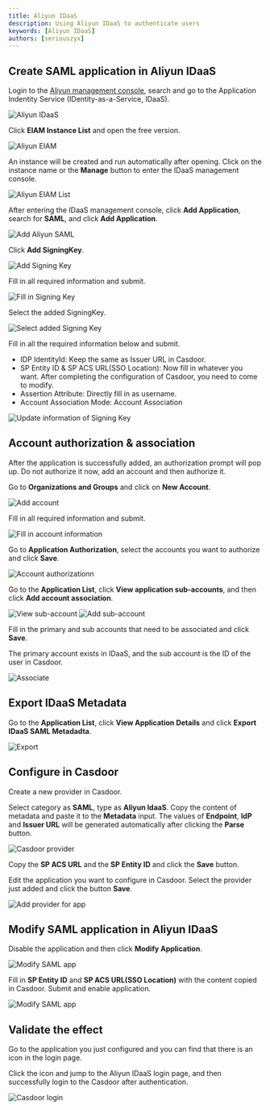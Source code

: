 ```yaml
---
title: Aliyun IDaaS
description: Using Aliyun IDaaS to authenticate users
keywords: [Aliyun IDaaS]
authors: [seriouszyx]
---
```


## Create SAML application in Aliyun IDaaS

Login to the [Aliyun management console](https://account.aliyun.com/), search and go to the Application Indentity Service (IDentity-as-a-Service, IDaaS).

![Aliyun IDaaS](/img/providers/SAML/aliyun.png)

Click **EIAM Instance List** and open the free version.

![Aliyun EIAM](/img/providers/SAML/aliyun_eiam.png)

An instance will be created and run automatically after opening. Click on the instance name or the **Manage** button to enter the IDaaS management console.

![Aliyun EIAM List](/img/providers/SAML/aliyun_eiam_list.png)

After entering the IDaaS management console, click **Add Application**, search for **SAML**, and click **Add Application**.

![Add Aliyun SAML](/img/providers/SAML/aliyun_saml_add.png)

Click **Add SigningKey**.

![Add Signing Key](/img/providers/SAML/aliyun_saml_signingkey.png)

Fill in all required information and submit.

![Fill in Signing Key](/img/providers/SAML/aliyun_saml_signingkey_input.png)

Select the added SigningKey.

![Select added Signing Key](/img/providers/SAML/aliyun_saml_signingkey_select.png)

Fill in all the required information below and submit.

- IDP IdentityId: Keep the same as Issuer URL in Casdoor.
- SP Entity ID & SP ACS URL(SSO Location): Now fill in whatever you want. After completing the configuration of Casdoor, you need to come to modify.
- Assertion Attribute: Directly fill in as username.
- Account Association Mode: Account Association

![Update information of Signing Key](/img/providers/SAML/aliyun_saml_signingkey_update.png)

## Account authorization & association

After the application is successfully added, an authorization prompt will pop up. Do not authorize it now, add an account and then authorize it.

Go to **Organizations and Groups** and click on **New Account**.

![Add account](/img/providers/SAML/aliyun_account.png)

Fill in all required information and submit.

![Fill in account information](/img/providers/SAML/aliyun_account_add.png)

Go to **Application Authorization**, select the accounts you want to authorize and click **Save**.

![Account authorizationn](/img/providers/SAML/aliyun_account_authorization.png)

Go to the **Application List**, click **View application sub-accounts**, and then click **Add account association**.

![View sub-account](/img/providers/SAML/aliyun_subaccount_view.png)
![Add sub-account](/img/providers/SAML/aliyun_subaccount_add.png)

Fill in the primary and sub accounts that need to be associated and click **Save**.

The primary account exists in IDaaS, and the sub account is the ID of the user in Casdoor.

![Associate](/img/providers/SAML/aliyun_subaccount_input.png)

## Export IDaaS Metadata

Go to the **Application List**, click **View Application Details** and click **Export IDaaS SAML Metadadta**.

![Export](/img/providers/SAML/aliyun_saml_metadata.png)

## Configure in Casdoor

Create a new provider in Casdoor.

Select category as **SAML**, type as **Aliyun IdaaS**. Copy the content of metadata and paste it to the **Metadata** input. The values of **Endpoint**, **IdP** and **Issuer URL** will be generated automatically after clicking the **Parse** button.

![Casdoor provider](/img/providers/SAML/aliyun_casdoor.png)

Copy the **SP ACS URL** and the **SP Entity ID** and click the **Save** button.

Edit the application you want to configure in Casdoor. Select the provider just added and click the button **Save**.

![Add provider for app](/img/providers/SAML/aliyun_casdoor_provider.png)

## Modify SAML application in Aliyun IDaaS

Disable the application and then click **Modify Application**.

![Modify SAML app](/img/providers/SAML/aliyun_saml_modify.png)

Fill in **SP Entity ID** and **SP ACS URL(SSO Location)** with the content copied in Casdoor. Submit and enable application.

![Modify SAML app](/img/providers/SAML/aliyun_saml_modify_input.png)

## Validate the effect

Go to the application you just configured and you can find that there is an icon in the login page.

Click the icon and jump to the Aliyun IDaaS login page, and then successfully login to the Casdoor after authentication.

![Casdoor login](/img/providers/SAML/aliyun_casdoor_login.gif)

